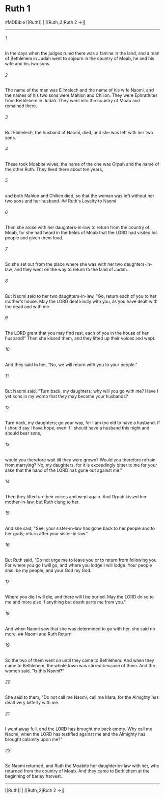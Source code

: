# Ruth 1
#MDBible
[[Ruth]] | [[Ruth_2|Ruth 2 →]]

***

###### 1 

In the days when the judges ruled there was a famine in the land, and a man of Bethlehem in Judah went to sojourn in the country of Moab, he and his wife and his two sons. 

###### 2 

The name of the man was Elimelech and the name of his wife Naomi, and the names of his two sons were Mahlon and Chilion. They were Ephrathites from Bethlehem in Judah. They went into the country of Moab and remained there. 

###### 3 

But Elimelech, the husband of Naomi, died, and she was left with her two sons. 

###### 4 

These took Moabite wives; the name of the one was Orpah and the name of the other Ruth. They lived there about ten years, 

###### 5 

and both Mahlon and Chilion died, so that the woman was left without her two sons and her husband. ## Ruth's Loyalty to Naomi 

###### 6 

Then she arose with her daughters-in-law to return from the country of Moab, for she had heard in the fields of Moab that the LORD had visited his people and given them food. 

###### 7 

So she set out from the place where she was with her two daughters-in-law, and they went on the way to return to the land of Judah. 

###### 8 

But Naomi said to her two daughters-in-law, "Go, return each of you to her mother's house. May the LORD deal kindly with you, as you have dealt with the dead and with me. 

###### 9 

The LORD grant that you may find rest, each of you in the house of her husband!" Then she kissed them, and they lifted up their voices and wept. 

###### 10 

And they said to her, "No, we will return with you to your people." 

###### 11 

But Naomi said, "Turn back, my daughters; why will you go with me? Have I yet sons in my womb that they may become your husbands? 

###### 12 

Turn back, my daughters; go your way, for I am too old to have a husband. If I should say I have hope, even if I should have a husband this night and should bear sons, 

###### 13 

would you therefore wait till they were grown? Would you therefore refrain from marrying? No, my daughters, for it is exceedingly bitter to me for your sake that the hand of the LORD has gone out against me." 

###### 14 

Then they lifted up their voices and wept again. And Orpah kissed her mother-in-law, but Ruth clung to her. 

###### 15 

And she said, "See, your sister-in-law has gone back to her people and to her gods; return after your sister-in-law." 

###### 16 

But Ruth said, "Do not urge me to leave you or to return from following you. For where you go I will go, and where you lodge I will lodge. Your people shall be my people, and your God my God. 

###### 17 

Where you die I will die, and there will I be buried. May the LORD do so to me and more also if anything but death parts me from you." 

###### 18 

And when Naomi saw that she was determined to go with her, she said no more. ## Naomi and Ruth Return 

###### 19 

So the two of them went on until they came to Bethlehem. And when they came to Bethlehem, the whole town was stirred because of them. And the women said, "Is this Naomi?" 

###### 20 

She said to them, "Do not call me Naomi; call me Mara, for the Almighty has dealt very bitterly with me. 

###### 21 

I went away full, and the LORD has brought me back empty. Why call me Naomi, when the LORD has testified against me and the Almighty has brought calamity upon me?" 

###### 22 

So Naomi returned, and Ruth the Moabite her daughter-in-law with her, who returned from the country of Moab. And they came to Bethlehem at the beginning of barley harvest. 

***

[[Ruth]] | [[Ruth_2|Ruth 2 →]]
